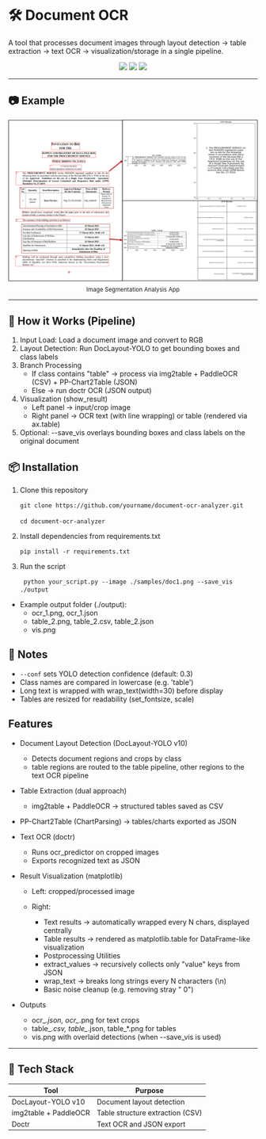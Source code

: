 # 🛠️ Document OCR 

A tool that processes document images through layout detection → table extraction → text OCR → visualization/storage in a single pipeline.

<p align="center">
  <img src="https://img.shields.io/badge/Python-3776AB?style=flat&logo=python&logoColor=white"/>
  <img src="https://img.shields.io/badge/Pandas-150458?style=flat&logo=pandas&logoColor=white"/>
  <img src="https://img.shields.io/badge/PyTorch-EE4C2C?style=flat&logo=pytorch&logoColor=white"/>
</p>

---

## 📷 Example
<div align="center">
    <img src="https://github.com/GritGlass/AI-portfolio/blob/3a4e16a130a4b0aba49cca62070fb28ec93e339f/OCR/assets/OCR.png"
         width="640" />
  </a>
  <br/>
  <sub>Image Segmentation Analysis App</sub>
</div>

---

## 🔧 How it Works (Pipeline)

1. Input Load: Load a document image and convert to RGB
2. Layout Detection: Run DocLayout-YOLO to get bounding boxes and class labels
3. Branch Processing
      - If class contains "table" → process via img2table + PaddleOCR (CSV) + PP-Chart2Table (JSON)
      - Else → run doctr OCR (JSON output)
4. Visualization (show_result)
      - Left panel → input/crop image
      - Right panel → OCR text (with line wrapping) or table (rendered via ax.table)
5. Optional: --save_vis overlays bounding boxes and class labels on the original document

## 📦 Installation

1. Clone this repository
    ```
    git clone https://github.com/yourname/document-ocr-analyzer.git

    cd document-ocr-analyzer
    ```

2. Install dependencies from requirements.txt
   ```
   pip install -r requirements.txt
   ```

3. Run the script
   ```
    python your_script.py --image ./samples/doc1.png --save_vis ./output
   ```
  - Example output folder (./output):
    - ocr_1.png, ocr_1.json
    - table_2.png, table_2.csv, table_2.json
    - vis.png 

## 📌 Notes
- `--conf` sets YOLO detection confidence (default: 0.3)
- Class names are compared in lowercase (e.g. 'table')
- Long text is wrapped with wrap_text(width=30) before display
- Tables are resized for readability (set_fontsize, scale)

## Features

- Document Layout Detection (DocLayout-YOLO v10)
  - Detects document regions and crops by class
  - table regions are routed to the table pipeline, other regions to the text OCR pipeline
        
- Table Extraction (dual approach)
  - img2table + PaddleOCR → structured tables saved as CSV

- PP-Chart2Table (ChartParsing) → tables/charts exported as JSON

- Text OCR (doctr)
  - Runs ocr_predictor on cropped images
  - Exports recognized text as JSON

- Result Visualization (matplotlib)
  - Left: cropped/processed image

  - Right:
    - Text results → automatically wrapped every N chars, displayed centrally
    - Table results → rendered as matplotlib.table for DataFrame-like visualization
    - Postprocessing Utilities
    - extract_values → recursively collects only "value" keys from JSON
    - wrap_text → breaks long strings every N characters (\n)
    - Basic noise cleanup (e.g. removing stray " 0")

- Outputs
  - ocr_*.json, ocr_*.png for text crops
  - table_*.csv, table_*.json, table_*.png for tables
  - vis.png with overlaid detections (when --save_vis is used)

---

## 🧪 Tech Stack

| Tool       | Purpose               |
|------------|------------------------|
| DocLayout-YOLO v10     | Document layout detection  |
| img2table + PaddleOCR  | Table structure extraction (CSV) |
| Doctr   | Text OCR and JSON export  |





